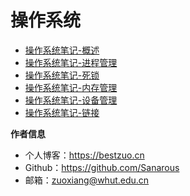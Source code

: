 # 操作系统

- [操作系统笔记-概述](os-summary)
- [操作系统笔记-进程管理](os-processmanagement)
- [操作系统笔记-死锁](os-deadlock)
- [操作系统笔记-内存管理](os-memorymanagement)
- [操作系统笔记-设备管理](os-appmanagement)
- [操作系统笔记-链接](os-link)

**作者信息**
* 个人博客：https://bestzuo.cn
* Github：https://github.com/Sanarous
* 邮箱：zuoxiang@whut.edu.cn